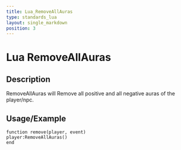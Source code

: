 ```yaml
---
title: Lua_RemoveAllAuras
type: standards_lua
layout: single_markdown
position: 3
---
```


# Lua RemoveAllAuras

## Description

RemoveAllAuras will Remove all positive and all negative auras of the player/npc.

## Usage/Example

```
function remove(player, event)
player:RemoveAllAuras()
end
```
